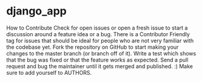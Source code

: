 # django_app


How to Contribute
Check for open issues or open a fresh issue to start a discussion around a feature idea or a bug. There is a Contributor Friendly tag for issues that should be ideal for people who are not very familiar with the codebase yet.
Fork the repository on GitHub to start making your changes to the master branch (or branch off of it).
Write a test which shows that the bug was fixed or that the feature works as expected.
Send a pull request and bug the maintainer until it gets merged and published. :) Make sure to add yourself to AUTHORS.
